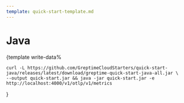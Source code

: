 ```yaml
---
template: quick-start-template.md
---
```


# Java

<docs-template>

{template write-data%


<!--@include: ../../db-cloud-shared/quick-start/java.md-->

```shell
curl -L https://github.com/GreptimeCloudStarters/quick-start-java/releases/latest/download/greptime-quick-start-java-all.jar \
--output quick-start.jar && java -jar quick-start.jar -e http://localhost:4000/v1/otlp/v1/metrics
```

}

</docs-template>

